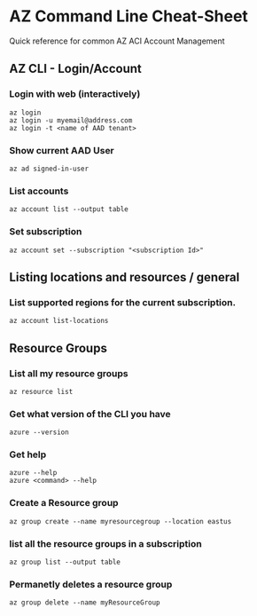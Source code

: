 # AZ Command Line Cheat-Sheet

Quick reference for common AZ ACI Account Management

## AZ CLI - Login/Account

### Login with web (interactively)
```
az login
az login -u myemail@address.com
az login -t <name of AAD tenant>
```
### Show current AAD User
```
az ad signed-in-user
```
### List accounts
```
az account list --output table
```

### Set subscription
```
az account set --subscription "<subscription Id>"
```
## Listing locations and resources / general

### List supported regions for the current subscription.
```
az account list-locations
```
## Resource Groups
### List all my resource groups
```
az resource list
```

### Get what version of the CLI you have
```
azure --version
```

### Get help
```
azure --help 
azure <command> --help
```
### Create a Resource group
```
az group create --name myresourcegroup --location eastus
```

### list all the resource groups in a subscription
```
az group list --output table
```
### Permanetly deletes a resource group
```
az group delete --name myResourceGroup
```
